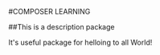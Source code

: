 #COMPOSER LEARNING

##This is a description package


It's useful package for helloing to all World!

